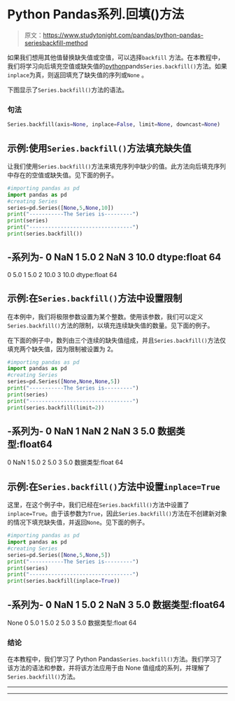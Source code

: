 # Python Pandas系列.回填()方法

> 原文：<https://www.studytonight.com/pandas/python-pandas-seriesbackfill-method>

如果我们想用其他值替换缺失值或空值，可以选择`backfill` 方法。在本教程中，我们将学习向后填充空值或缺失值的[python](https://studytonight.com/python/getting-started-with-python)pands`Series.backfill()`方法。如果`inplace`为真，则返回填充了缺失值的序列或`None` 。

下图显示了`Series.backfill()`方法的语法。

### 句法

```py
Series.backfill(axis=None, inplace=False, limit=None, downcast=None)
```

## 示例:使用`Series.backfill()`方法填充缺失值

让我们使用`Series.backfill()`方法来填充序列中缺少的值。此方法向后填充序列中存在的空值或缺失值。见下面的例子。

```py
#importing pandas as pd
import pandas as pd
#creating Series
series=pd.Series([None,5,None,10])
print("-----------The Series is---------")
print(series)
print("---------------------------------")
print(series.backfill())
```

-系列为-
0 NaN
1 5.0
2 NaN
3 10.0
dtype:float 64
-
0 5.0
1 5.0
2 10.0
3 10.0
dtype:float 64

## 示例:在`Series.backfill()`方法中设置限制

在本例中，我们将极限参数设置为某个整数。使用该参数，我们可以定义`Series.backfill()`方法的限制，以填充连续缺失值的数量。见下面的例子。

在下面的例子中，数列由三个连续的缺失值组成，并且`Series.backfill()`方法仅填充两个缺失值，因为限制被设置为 2。

```py
#importing pandas as pd
import pandas as pd
#creating Series
series=pd.Series([None,None,None,5])
print("-----------The Series is---------")
print(series)
print("---------------------------------")
print(series.backfill(limit=2))
```

-系列为-
0 NaN
1 NaN
2 NaN
3 5.0
数据类型:float64
-
0 NaN
1 5.0
2 5.0
3 5.0
数据类型:float 64

## 示例:在`Series.backfill()`方法中设置`inplace=True`

这里，在这个例子中，我们已经在`Series.backfill()`方法中设置了`inplace=True`。由于该参数为`True`，因此`Series.backfill()`方法在不创建新对象的情况下填充缺失值，并返回`None`。见下面的例子。

```py
#importing pandas as pd
import pandas as pd
#creating Series
series=pd.Series([None,5,None,5])
print("-----------The Series is---------")
print(series)
print("---------------------------------")
print(series.backfill(inplace=True))
```

-系列为-
0 NaN
1 5.0
2 NaN
3 5.0
数据类型:float64
-
None
0 5.0
1 5.0
2 5.0
3 5.0
数据类型:float 64

### 结论

在本教程中，我们学习了 Python Pandas`Series.backfill()`方法。我们学习了该方法的语法和参数，并将该方法应用于由 None 值组成的系列，并理解了`Series.backfill()`方法。

* * *

* * *